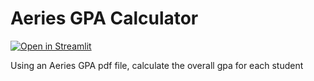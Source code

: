 # Aeries GPA Calculator
[![Open in Streamlit](https://static.streamlit.io/badges/streamlit_badge_black_white.svg)](https://share.streamlit.io/hannahawalsh/catandice/Game_Setup.py)

Using an Aeries GPA pdf file, calculate the overall gpa for each student
